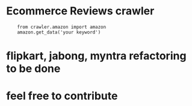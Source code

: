 # Ecommerce Reviews crawler

```
    from crawler.amazon import amazon
    amazon.get_data('your keyword')

```

# flipkart, jabong, myntra refactoring to be done
# feel free to contribute